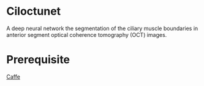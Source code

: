 # Ciloctunet
A deep neural network the segmentation of the ciliary muscle boundaries in anterior segment optical coherence tomography (OCT) images.

# Prerequisite
[Caffe](http://caffe.berkeleyvision.org/installation.html)
